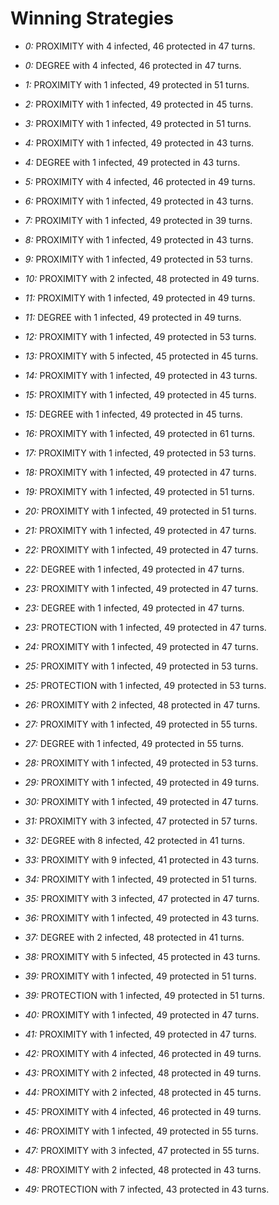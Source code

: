# Winning Strategies

* _0:_ PROXIMITY with 4 infected, 46 protected in 47 turns.


* _0:_ DEGREE with 4 infected, 46 protected in 47 turns.


* _1:_ PROXIMITY with 1 infected, 49 protected in 51 turns.


* _2:_ PROXIMITY with 1 infected, 49 protected in 45 turns.


* _3:_ PROXIMITY with 1 infected, 49 protected in 51 turns.


* _4:_ PROXIMITY with 1 infected, 49 protected in 43 turns.


* _4:_ DEGREE with 1 infected, 49 protected in 43 turns.


* _5:_ PROXIMITY with 4 infected, 46 protected in 49 turns.


* _6:_ PROXIMITY with 1 infected, 49 protected in 43 turns.


* _7:_ PROXIMITY with 1 infected, 49 protected in 39 turns.


* _8:_ PROXIMITY with 1 infected, 49 protected in 43 turns.


* _9:_ PROXIMITY with 1 infected, 49 protected in 53 turns.


* _10:_ PROXIMITY with 2 infected, 48 protected in 49 turns.


* _11:_ PROXIMITY with 1 infected, 49 protected in 49 turns.


* _11:_ DEGREE with 1 infected, 49 protected in 49 turns.


* _12:_ PROXIMITY with 1 infected, 49 protected in 53 turns.


* _13:_ PROXIMITY with 5 infected, 45 protected in 45 turns.


* _14:_ PROXIMITY with 1 infected, 49 protected in 43 turns.


* _15:_ PROXIMITY with 1 infected, 49 protected in 45 turns.


* _15:_ DEGREE with 1 infected, 49 protected in 45 turns.


* _16:_ PROXIMITY with 1 infected, 49 protected in 61 turns.


* _17:_ PROXIMITY with 1 infected, 49 protected in 53 turns.


* _18:_ PROXIMITY with 1 infected, 49 protected in 47 turns.


* _19:_ PROXIMITY with 1 infected, 49 protected in 51 turns.


* _20:_ PROXIMITY with 1 infected, 49 protected in 51 turns.


* _21:_ PROXIMITY with 1 infected, 49 protected in 47 turns.


* _22:_ PROXIMITY with 1 infected, 49 protected in 47 turns.


* _22:_ DEGREE with 1 infected, 49 protected in 47 turns.


* _23:_ PROXIMITY with 1 infected, 49 protected in 47 turns.


* _23:_ DEGREE with 1 infected, 49 protected in 47 turns.


* _23:_ PROTECTION with 1 infected, 49 protected in 47 turns.


* _24:_ PROXIMITY with 1 infected, 49 protected in 47 turns.


* _25:_ PROXIMITY with 1 infected, 49 protected in 53 turns.


* _25:_ PROTECTION with 1 infected, 49 protected in 53 turns.


* _26:_ PROXIMITY with 2 infected, 48 protected in 47 turns.


* _27:_ PROXIMITY with 1 infected, 49 protected in 55 turns.


* _27:_ DEGREE with 1 infected, 49 protected in 55 turns.


* _28:_ PROXIMITY with 1 infected, 49 protected in 53 turns.


* _29:_ PROXIMITY with 1 infected, 49 protected in 49 turns.


* _30:_ PROXIMITY with 1 infected, 49 protected in 47 turns.


* _31:_ PROXIMITY with 3 infected, 47 protected in 57 turns.


* _32:_ DEGREE with 8 infected, 42 protected in 41 turns.


* _33:_ PROXIMITY with 9 infected, 41 protected in 43 turns.


* _34:_ PROXIMITY with 1 infected, 49 protected in 51 turns.


* _35:_ PROXIMITY with 3 infected, 47 protected in 47 turns.


* _36:_ PROXIMITY with 1 infected, 49 protected in 43 turns.


* _37:_ DEGREE with 2 infected, 48 protected in 41 turns.


* _38:_ PROXIMITY with 5 infected, 45 protected in 43 turns.


* _39:_ PROXIMITY with 1 infected, 49 protected in 51 turns.


* _39:_ PROTECTION with 1 infected, 49 protected in 51 turns.


* _40:_ PROXIMITY with 1 infected, 49 protected in 47 turns.


* _41:_ PROXIMITY with 1 infected, 49 protected in 47 turns.


* _42:_ PROXIMITY with 4 infected, 46 protected in 49 turns.


* _43:_ PROXIMITY with 2 infected, 48 protected in 49 turns.


* _44:_ PROXIMITY with 2 infected, 48 protected in 45 turns.


* _45:_ PROXIMITY with 4 infected, 46 protected in 49 turns.


* _46:_ PROXIMITY with 1 infected, 49 protected in 55 turns.


* _47:_ PROXIMITY with 3 infected, 47 protected in 55 turns.


* _48:_ PROXIMITY with 2 infected, 48 protected in 43 turns.


* _49:_ PROTECTION with 7 infected, 43 protected in 43 turns.


